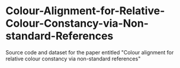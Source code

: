 # Colour-Alignment-for-Relative-Colour-Constancy-via-Non-standard-References
Source code and dataset for the paper entitled "Colour alignment for relative colour constancy via non-standard references"
